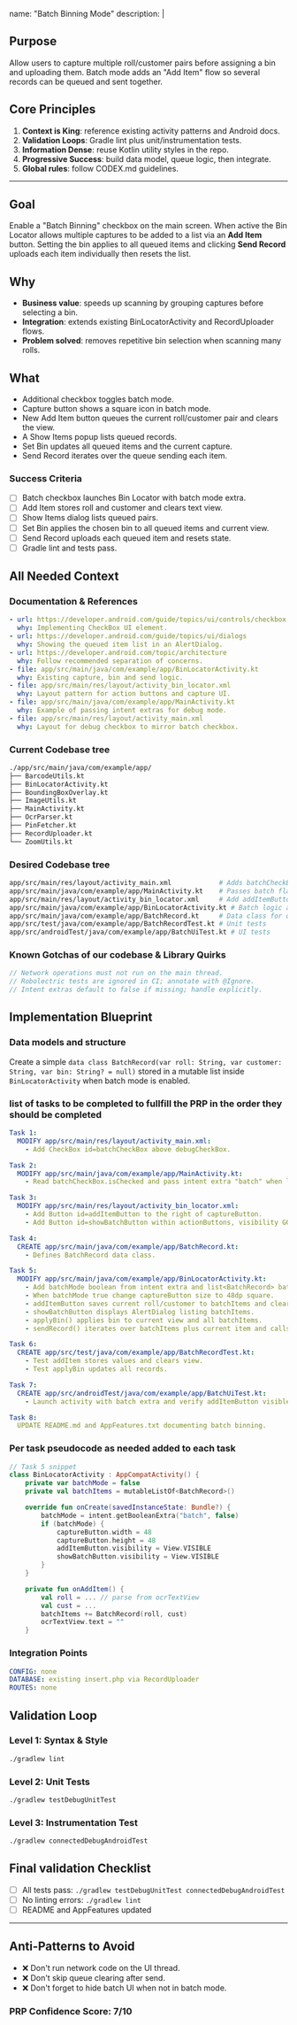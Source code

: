 name: "Batch Binning Mode"
description: |
  ## Purpose
  Allow users to capture multiple roll/customer pairs before assigning a bin and uploading them. Batch mode adds an "Add Item" flow so several records can be queued and sent together.

  ## Core Principles
  1. **Context is King**: reference existing activity patterns and Android docs.
  2. **Validation Loops**: Gradle lint plus unit/instrumentation tests.
  3. **Information Dense**: reuse Kotlin utility styles in the repo.
  4. **Progressive Success**: build data model, queue logic, then integrate.
  5. **Global rules**: follow CODEX.md guidelines.

---

## Goal
Enable a "Batch Binning" checkbox on the main screen. When active the Bin Locator allows multiple captures to be added to a list via an **Add Item** button. Setting the bin applies to all queued items and clicking **Send Record** uploads each item individually then resets the list.

## Why
- **Business value**: speeds up scanning by grouping captures before selecting a bin.
- **Integration**: extends existing BinLocatorActivity and RecordUploader flows.
- **Problem solved**: removes repetitive bin selection when scanning many rolls.

## What
- Additional checkbox toggles batch mode.
- Capture button shows a square icon in batch mode.
- New Add Item button queues the current roll/customer pair and clears the view.
- A Show Items popup lists queued records.
- Set Bin updates all queued items and the current capture.
- Send Record iterates over the queue sending each item.

### Success Criteria
- [ ] Batch checkbox launches Bin Locator with batch mode extra.
- [ ] Add Item stores roll and customer and clears text view.
- [ ] Show Items dialog lists queued pairs.
- [ ] Set Bin applies the chosen bin to all queued items and current view.
- [ ] Send Record uploads each queued item and resets state.
- [ ] Gradle lint and tests pass.

## All Needed Context

### Documentation & References
```yaml
- url: https://developer.android.com/guide/topics/ui/controls/checkbox
  why: Implementing CheckBox UI element.
- url: https://developer.android.com/guide/topics/ui/dialogs
  why: Showing the queued item list in an AlertDialog.
- url: https://developer.android.com/topic/architecture
  why: Follow recommended separation of concerns.
- file: app/src/main/java/com/example/app/BinLocatorActivity.kt
  why: Existing capture, bin and send logic.
- file: app/src/main/res/layout/activity_bin_locator.xml
  why: Layout pattern for action buttons and capture UI.
- file: app/src/main/java/com/example/app/MainActivity.kt
  why: Example of passing intent extras for debug mode.
- file: app/src/main/res/layout/activity_main.xml
  why: Layout for debug checkbox to mirror batch checkbox.
```

### Current Codebase tree
```bash
./app/src/main/java/com/example/app/
├── BarcodeUtils.kt
├── BinLocatorActivity.kt
├── BoundingBoxOverlay.kt
├── ImageUtils.kt
├── MainActivity.kt
├── OcrParser.kt
├── PinFetcher.kt
├── RecordUploader.kt
└── ZoomUtils.kt
```

### Desired Codebase tree
```bash
app/src/main/res/layout/activity_main.xml            # Adds batchCheckBox
app/src/main/java/com/example/app/MainActivity.kt    # Passes batch flag
app/src/main/res/layout/activity_bin_locator.xml     # Add addItemButton and showBatchButton
app/src/main/java/com/example/app/BinLocatorActivity.kt # Batch logic and list handling
app/src/main/java/com/example/app/BatchRecord.kt     # Data class for queued items
app/src/test/java/com/example/app/BatchRecordTest.kt # Unit tests
app/src/androidTest/java/com/example/app/BatchUiTest.kt # UI tests
```

### Known Gotchas of our codebase & Library Quirks
```kotlin
// Network operations must not run on the main thread.
// Robolectric tests are ignored in CI; annotate with @Ignore.
// Intent extras default to false if missing; handle explicitly.
```

## Implementation Blueprint

### Data models and structure
Create a simple `data class BatchRecord(var roll: String, var customer: String, var bin: String? = null)` stored in a mutable list inside `BinLocatorActivity` when batch mode is enabled.

### list of tasks to be completed to fullfill the PRP in the order they should be completed
```yaml
Task 1:
  MODIFY app/src/main/res/layout/activity_main.xml:
    - Add CheckBox id=batchCheckBox above debugCheckBox.

Task 2:
  MODIFY app/src/main/java/com/example/app/MainActivity.kt:
    - Read batchCheckBox.isChecked and pass intent extra "batch" when launching BinLocatorActivity.

Task 3:
  MODIFY app/src/main/res/layout/activity_bin_locator.xml:
    - Add Button id=addItemButton to the right of captureButton.
    - Add Button id=showBatchButton within actionButtons, visibility GONE by default.

Task 4:
  CREATE app/src/main/java/com/example/app/BatchRecord.kt:
    - Defines BatchRecord data class.

Task 5:
  MODIFY app/src/main/java/com/example/app/BinLocatorActivity.kt:
    - Add batchMode boolean from intent extra and list<BatchRecord> batchItems.
    - When batchMode true change captureButton size to 48dp square.
    - addItemButton saves current roll/customer to batchItems and clears ocrTextView.
    - showBatchButton displays AlertDialog listing batchItems.
    - applyBin() applies bin to current view and all batchItems.
    - sendRecord() iterates over batchItems plus current item and calls RecordUploader for each; clear list after.

Task 6:
  CREATE app/src/test/java/com/example/app/BatchRecordTest.kt:
    - Test addItem stores values and clears view.
    - Test applyBin updates all records.

Task 7:
  CREATE app/src/androidTest/java/com/example/app/BatchUiTest.kt:
    - Launch activity with batch extra and verify addItemButton visible and sendRecordButton updates after adding items.

Task 8:
  UPDATE README.md and AppFeatures.txt documenting batch binning.
```

### Per task pseudocode as needed added to each task
```kotlin
// Task 5 snippet
class BinLocatorActivity : AppCompatActivity() {
    private var batchMode = false
    private val batchItems = mutableListOf<BatchRecord>()

    override fun onCreate(savedInstanceState: Bundle?) {
        batchMode = intent.getBooleanExtra("batch", false)
        if (batchMode) {
            captureButton.width = 48
            captureButton.height = 48
            addItemButton.visibility = View.VISIBLE
            showBatchButton.visibility = View.VISIBLE
        }
    }

    private fun onAddItem() {
        val roll = ... // parse from ocrTextView
        val cust = ...
        batchItems += BatchRecord(roll, cust)
        ocrTextView.text = ""
    }
```

### Integration Points
```yaml
CONFIG: none
DATABASE: existing insert.php via RecordUploader
ROUTES: none
```

## Validation Loop

### Level 1: Syntax & Style
```bash
./gradlew lint
```

### Level 2: Unit Tests
```bash
./gradlew testDebugUnitTest
```

### Level 3: Instrumentation Test
```bash
./gradlew connectedDebugAndroidTest
```

## Final validation Checklist
- [ ] All tests pass: `./gradlew testDebugUnitTest connectedDebugAndroidTest`
- [ ] No linting errors: `./gradlew lint`
- [ ] README and AppFeatures updated

---

## Anti-Patterns to Avoid
- ❌ Don't run network code on the UI thread.
- ❌ Don't skip queue clearing after send.
- ❌ Don't forget to hide batch UI when not in batch mode.

### PRP Confidence Score: 7/10
